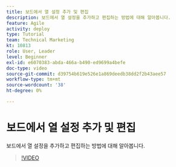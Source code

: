 ```yaml
---
title: 보드에서 열 설정 추가 및 편집
description: 보드에서 열 설정을 추가하고 편집하는 방법에 대해 알아봅니다.
feature: Agile
activity: deploy
type: Tutorial
team: Technical Marketing
kt: 10813
role: User, Leader
level: Beginner
exl-id: e6070383-abda-466a-b490-ed9699a4befe
doc-type: video
source-git-commit: d39754b619e526e1a869deedb38dd2f2b43aee57
workflow-type: tm+mt
source-wordcount: '38'
ht-degree: 0%

---
```


# 보드에서 열 설정 추가 및 편집

보드에서 열 설정을 추가하고 편집하는 방법에 대해 알아봅니다.

>[!VIDEO](https://video.tv.adobe.com/v/347332)
